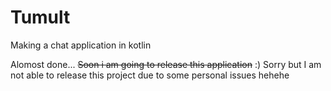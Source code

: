 # Tumult
Making a chat application in kotlin


Alomost done...
~~Soon i am going to release this application~~ :)
Sorry but I am not able to release this project due to some personal issues
hehehe
